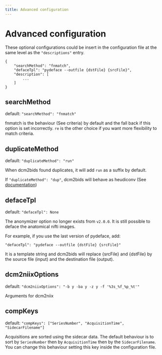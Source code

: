 ```yaml
---
title: Advanced configuration
---
```


# Advanced configuration

These optional configurations could be insert in the configuration file at the same level as the `"descriptions"` entry.

```
{
    "searchMethod": "fnmatch",
    "defaceTpl": "pydeface --outfile {dstFile} {srcFile}",
    "description": [
        ...
    ]
}
```

## searchMethod

default: `"searchMethod": "fnmatch"`

fnmatch is the behaviour (See criteria) by default and the fall back if this option is set incorrectly. `re` is the other choice if you want more flexibility to match criteria.

## duplicateMethod

default: `"duplicateMethod": "run"`

When dcm2bids found duplicates, it will add `run` as a suffix by default.

If `"duplicateMethod": "dup"`, dcm2bids will behave as heudiconv (See [documentation](https://heudiconv.readthedocs.io/en/latest/changes.html#id8))

## defaceTpl

default: `"defaceTpl": None`

The anonymizer option no longer exists from `v2.0.0`. It is still possible to deface the anatomical nifti images.

For example, if you use the last version of pydeface, add:

`"defaceTpl": "pydeface --outfile {dstFile} {srcFile}"`

It is a template string and dcm2bids will replace {srcFile} and {dstFile} by the source file (input) and the destination file (output).

## dcm2niixOptions

default: `"dcm2niixOptions": "-b y -ba y -z y -f '%3s_%f_%p_%t'"`

Arguments for dcm2niix

## compKeys

default: `"compKeys": ["SeriesNumber", "AcquisitionTime", "SidecarFilename"]`

Acquisitions are sorted using the sidecar data. The default behaviour is to sort by `SeriesNumber` then by `AcquisitionTime` then by the `SidecarFilename`. You can change this behaviour setting this key inside the configuration file.
